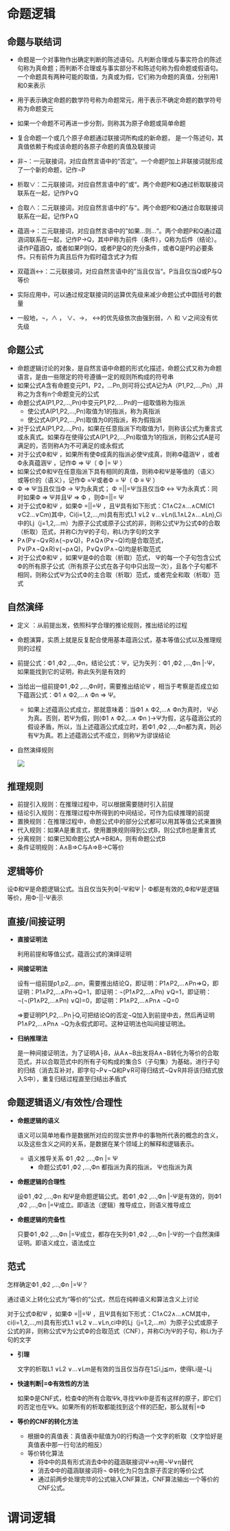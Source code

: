 # 命题逻辑

## 命题与联结词

- 命题是一个对事物作出确定判断的陈述语句。凡判断合理或与事实符合的陈述句称为真命题；而判断不合理或与事实部分不和陈述句称为假命题或假语句。一个命题具有两种可能的取值，为真或为假，它们称为命题的真值，分别用1和0来表示

- 用于表示确定命题的数学符号称为命题常元，用于表示不确定命题的数学符号称为命题变元

- 如果一个命题不可再进一步分割，则称其为原子命题或简单命题 

- 复合命题一个或几个原子命题通过联接词所构成的新命题， 是一个陈述句，其真值依赖于构成该命题的各原子命题的真值及联接词


- 非¬：一元联接词，对应自然言语中的“否定”。一个命题P加上非联接词就形成了一个新的命题，记作¬P
- 析取∨：二元联接词，对应自然言语中的”或“。两个命题P和Q通过析取联接词联系在一起，记作P∨Q
- 合取∧：二元联接词，对应自然言语中的”与“。两个命题P和Q通过合取联接词联系在一起，记作P∧Q
- 蕴涵→：二元联接词，对应自然言语中的”如果…则…“。两个命题P和Q通过蕴涵词联系在一起，记作P→Q，其中P称为前件（条件），Q称为后件（结论）。读作P蕴涵Q，或者如果P则Q，或者P是Q的充分条件，或者Q是P的必要条件。只有前件为真且后件为假时蕴含式才为假
- 双蕴涵↔：二元联接词，对应自然言语中的”当且仅当“。P当且仅当Q或P与Q等价
- 实际应用中，可以通过规定联接词的运算优先级来减少命题公式中圆括号的数量
- 一般地，¬，∧ ， ∨、→， ↔的优先级依次由强到弱，∧ 和 ∨之间没有优先级



## 命题公式

- 命题逻辑讨论的对象，是自然言语中命题的形式化描述，命题公式又称为命题语言，是由一些限定的符号遵循一定的规则所构成的符号串
- 如果公式A含有命题变元P1，P2，…Pn,则可将公式A记为A（P1,P2,…,Pn）,并称之为含有n个命题变元的公式
- 命题公式A(P1,P2,…,Pn)中变元P1,P2,….Pn的一组取值称为指派
  - 使公式A(P1,P2,…,Pn)取值为1的指派，称为真指派
  - 使公式A(P1,P2,…,Pn)取值为0的指派，称为假指派
- 对于公式A(P1,P2,…,Pn)，如果在任意指派下均取值为1，则称该公式为重言式或永真式。如果存在使得公式A(P1,P2,…,Pn)取值为1的指派，则称公式A是可满足的，否则称A为不可满足的或永假式
- 对于公式Ф和Ψ ，如果所有使Ф成真的指派必使Ψ成真，则称Ф蕴涵Ψ ，或者Ф永真蕴涵Ψ ，记作Ф ⇒ Ψ（ Ф |= Ψ ）
- 如果公式Ф和Ψ在任意指派下具有相同的真值，则称Ф和Ψ是等值的（语义）或等价的（语义），记作Ф =Ψ或者Ф = Ψ（ Ф ≡ Ψ ）
- Ф ⇒ Ψ当且仅当Ф → Ψ为永真式； Ф =||=Ψ当且仅当Ф ↔ Ψ为永真式：同时如果Ф ⇒ Ψ并且Ψ ⇒ Ф ，则Ф=||= Ψ 
- 对于公式Ф和Ψ ，如果Ф =||=Ψ ，且Ψ具有如下形式：C1∧C2∧…∧CM(C1 ∨C2…∨Cm)其中，Ci(i=1,2,…,m)具有形式L1 ∨L2 ∨…∨Ln(L1∧L2∧…∧Ln),Ci中的Lj（j=1,2,…m）为原子公式或原子公式的非，则称公式Ψ为公式Ф的合取（析取）范式，并称Ci为Ψ的子句，称Li为字句的文字
- P∧(P∨¬Q∨R)∧(¬p∨Q)，P∧Q∧(P∨¬Q)均是合取范式，P∨(P∧¬Q∧R)∨(¬p∧Q)，P∨Q∨(P∧¬Q)均是析取范式
- 对于公式Ф和Ψ ，如果Ψ是Ф的合取（析取）范式， Ψ的每一个子句包含公式Ф的所有原子公式（所有原子公式在各子句中只出现一次），且各个子句都不相同，则称公式Ψ为公式Ф的主合取（析取）范式，或者完全和取（析取）范式



## 自然演绎

- 定义 ：从前提出发，依照科学合理的推论规则，推出结论的过程

- 命题演算，实质上就是反复配合使用基本蕴涵公式，基本等值公式以及推理规则的过程

- 前提公式：Ф1 ,Ф2 ,…,Фn，结论公式：Ψ，记为矢列：Ф1 ,Ф2 ,…,Фn |-Ψ，如果能找到它的证明，称此矢列是有效的

- 当给出一组前提Ф1 ,Ф2 ,…,Фn时，需要推出结论Ψ ，相当于考察是否成立如下蕴涵公式：Ф1 ∧ Ф2,…∧ Фn ⇒ Ψ。
  - 如果上述蕴涵公式成立，那就意味着：当Ф1 ∧ Ф2,…∧ Фn为真时， Ψ必为真。否则，若Ψ为假，则(Ф1 ∧ Ф2,…∧ Фn )→Ψ为假，这与蕴涵公式的假设矛盾，所以，当上述蕴涵公式成立时，若Ф1 ,Ф2 ,…,Фn都为真，则必有Ψ为真。若上述蕴涵公式不成立，则称Ψ为谬误结论

- 自然演绎规则

  ![](https://raw.githubusercontent.com/CorneliusDeng/Markdown-Photos/main/%E7%AD%89%E5%80%BC%E6%BC%94%E7%AE%97.png)



## 推理规则

- 前提引入规则：在推理过程中，可以根据需要随时引入前提
- 结论引入规则：在推理过程中所得到的中间结论，可作为后续推理的前提
- 置换规则：在推理过程中，命题公式中的部分公式都可以用其等值公式来置换
- 代入规则：如果A是重言式，使用置换规则得到公式B，则公式B也是重言式
- 分离规则：如果已知命题公式A→B和A，则有命题公式B
- 条件证明规则：A∧B⇒C与A⇒B→C等价



## 逻辑等价

设Ф和Ψ是命题逻辑公式。当且仅当矢列Ф|-Ψ和Ψ |- Ф都是有效的,Ф和Ψ是逻辑等价，用Ф-||-Ψ表示



## 直接/间接证明

- **直接证明法**

  利用前提和等值公式，蕴涵公式的演绎证明

- **间接证明法**

  设有一组前提p1,p2,…pn，需要推出结论Q，即证明：P1∧P2,…∧Pn⇒Q，即证明：P1∧P2,…∧Pn→Q=1，即证明：¬(P1∧P2,…∧Pn) ∨Q=1，即证明：¬(¬(P1∧P2,…∧Pn) ∨Q)=0，即证明：P1∧P2,…∧Pn∧ ¬Q=0

  ⇒要证明P1,P2,…Pn├Q,可把结论Q的否定¬Q加入到前提中去，然后再证明P1∧P2,…∧Pn∧ ¬Q为永假式即可。这种证明法也叫间接证明法。

- **归纳推理法** 

  是一种间接证明法，为了证明A├B，从A∧¬B出发将A∧¬B转化为等价的合取范式，并以合取范式中的所有子句构成的集合S（子句集）为基础，进行子句的归结（消去互补对，即字句¬P∨¬Q和P∨R可得归结式¬Q∨R并将该归结式放入S中），重复归结过程直至归结出矛盾式



## 命题逻辑语义/有效性/合理性

- **命题逻辑的语义**

  语义可以简单地看作是数据所对应的现实世界中的事物所代表的概念的含义，以及这些含义之间的关系，是数据在某个领域上的解释和逻辑表示。

  - 语义推导关系 Ф1 ,Ф2 ,…,Фn |= Ψ
    - 命题公式Ф1 ,Ф2 ,…,Фn 都指派为真的指派， Ψ也指派为真

- **命题逻辑的合理性**

  设Ф1 ,Ф2 ,…,Фn 和Ψ是命题逻辑公式。若Ф1 ,Ф2 ,…,Фn |-Ψ是有效的，则Ф1 ,Ф2 ,…,Фn |=Ψ成立。即语法（逻辑）推导成立，则语义推导成立

- **命题逻辑的完备性**

  只要Ф1 ,Ф2 ,…,Фn |=Ψ成立，都存在矢列Ф1 ,Ф2 ,…,Фn |-Ψ的一个自然演绎证明。即语义成立，语法成立



## 范式

怎样确定Ф1 ,Ф2 ,…,Фn |=Ψ？

通过语义上转化公式为“等价的”公式，然后在纯粹语义和算法含义上讨论

对于公式Ф和Ψ ，如果Ф =||=Ψ ，且Ψ具有如下形式：C1∧C2∧…∧CM其中，ci(i=1,2,…,m)具有形式L1 ∨L2 ∨…∨Ln,ci中的Lj（j=1,2,…m）为原子公式或原子公式的非，则称公式Ψ为公式Ф的合取范式（CNF），并称Ci为Ψ的子句，称Li为子句的文字

- **引理**

  文字的析取L1 ∨L2 ∨…∨Lm是有效的当且仅当存在1≦i,j≦m，使得Li是¬Lj

- **快速判断|=Ф有效性的方法**

  如果Ф是CNF式，检查Ф的所有合取Ψk,寻找Ψk中是否有这样的原子，即它们的否定也在Ψk。如果所有的析取都能找到这个样的匹配，那么就有|=Ф

- **等价的CNF的转化方法**

  - 根据Ф的真值表：真值表中赋值为0的行构造一个文字的析取（文字恰好是真值表中那一行句法的相反）
  - 等价转化算法
    - 将Ф中的具有形式消去Ф中的蕴涵联接词Ψ→η用¬Ψ∨η替代
    - 消去Ф中的蕴涵联接词将¬ Ф转化为只包含原子否定的等价公式
    - 通过前两步处理完毕的公式输入CNF算法，CNF算法输出一个等价的CNF公式。



# 谓词逻辑